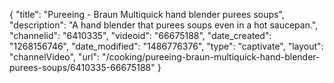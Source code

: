 {
    "title": "Pureeing - Braun Multiquick hand blender purees soups",
    "description": "A hand blender that purees soups even in a hot saucepan.",
    "channelid": "6410335",
    "videoid": "66675188",
    "date_created": "1268156746",
    "date_modified": "1486776376",
    "type": "captivate",
    "layout": "channelVideo",
    "url": "\/cooking\/pureeing-braun-multiquick-hand-blender-purees-soups\/6410335-66675188"
}